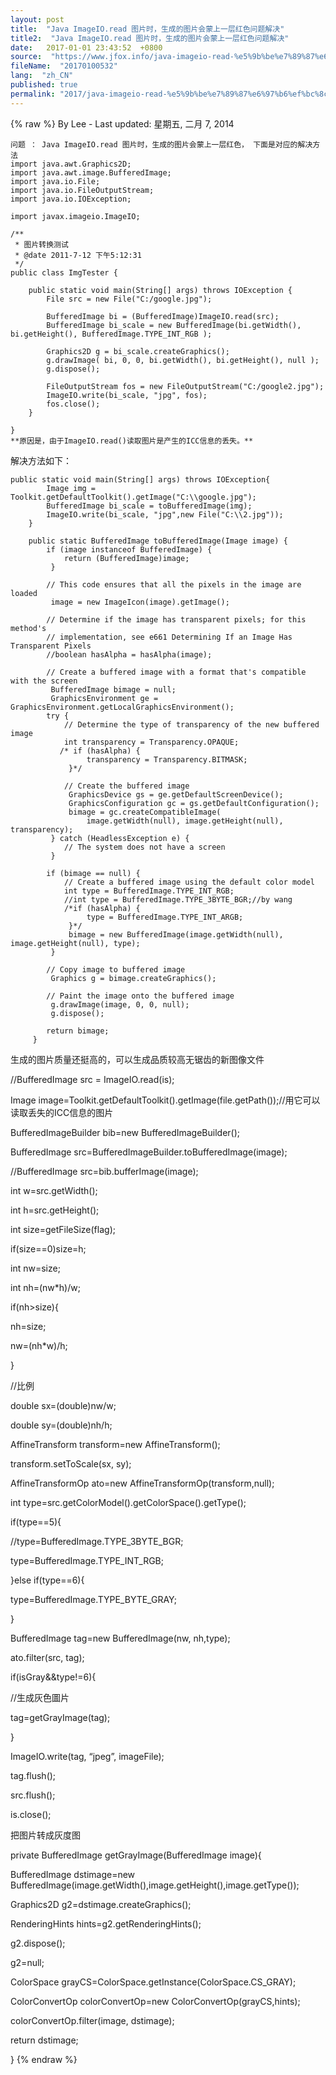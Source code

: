 ```yaml
---
layout: post
title:  "Java ImageIO.read 图片时，生成的图片会蒙上一层红色问题解决"
title2:  "Java ImageIO.read 图片时，生成的图片会蒙上一层红色问题解决"
date:   2017-01-01 23:43:52  +0800
source:  "https://www.jfox.info/java-imageio-read-%e5%9b%be%e7%89%87%e6%97%b6%ef%bc%8c%e7%94%9f%e6%88%90%e7%9a%84%e5%9b%be%e7%89%87%e4%bc%9a%e8%92%99%e4%b8%8a%e4%b8%80%e5%b1%82%e7%ba%a2%e8%89%b2%e9%97%ae%e9%a2%98%e8%a7%a3%e5%86%b3.html"
fileName:  "20170100532"
lang:  "zh_CN"
published: true
permalink: "2017/java-imageio-read-%e5%9b%be%e7%89%87%e6%97%b6%ef%bc%8c%e7%94%9f%e6%88%90%e7%9a%84%e5%9b%be%e7%89%87%e4%bc%9a%e8%92%99%e4%b8%8a%e4%b8%80%e5%b1%82%e7%ba%a2%e8%89%b2%e9%97%ae%e9%a2%98%e8%a7%a3%e5%86%b3.html"
---
```

{% raw %}
By Lee - Last updated: 星期五, 二月 7, 2014

    问题 ： Java ImageIO.read 图片时，生成的图片会蒙上一层红色， 下面是对应的解决方法
    import java.awt.Graphics2D;
    import java.awt.image.BufferedImage;
    import java.io.File;
    import java.io.FileOutputStream;
    import java.io.IOException;
    
    import javax.imageio.ImageIO;
    
    /**
     * 图片转换测试
     * @date 2011-7-12 下午5:12:31
     */
    public class ImgTester {
    
    	public static void main(String[] args) throws IOException {
    		File src = new File("C:/google.jpg");
    
    		BufferedImage bi = (BufferedImage)ImageIO.read(src);
    		BufferedImage bi_scale = new BufferedImage(bi.getWidth(), bi.getHeight(), BufferedImage.TYPE_INT_RGB );
    		
    		Graphics2D g = bi_scale.createGraphics();
    		g.drawImage( bi, 0, 0, bi.getWidth(), bi.getHeight(), null );
    		g.dispose();
    		
    		FileOutputStream fos = new FileOutputStream("C:/google2.jpg");
    		ImageIO.write(bi_scale, "jpg", fos);
    		fos.close();
    	}
    
    }
    **原因是，由于ImageIO.read()读取图片是产生的ICC信息的丢失。**

解决方法如下：

    public static void main(String[] args) throws IOException{
    		Image img = Toolkit.getDefaultToolkit().getImage("C:\\google.jpg");
     		BufferedImage bi_scale = toBufferedImage(img);
    		ImageIO.write(bi_scale, "jpg",new File("C:\\2.jpg"));
    	}
    	
    	public static BufferedImage toBufferedImage(Image image) {
            if (image instanceof BufferedImage) {
                return (BufferedImage)image;
             }
        
            // This code ensures that all the pixels in the image are loaded
             image = new ImageIcon(image).getImage();
        
            // Determine if the image has transparent pixels; for this method's
            // implementation, see e661 Determining If an Image Has Transparent Pixels
            //boolean hasAlpha = hasAlpha(image);
        
            // Create a buffered image with a format that's compatible with the screen
             BufferedImage bimage = null;
             GraphicsEnvironment ge = GraphicsEnvironment.getLocalGraphicsEnvironment();
            try {
                // Determine the type of transparency of the new buffered image
                int transparency = Transparency.OPAQUE;
               /* if (hasAlpha) {
                     transparency = Transparency.BITMASK;
                 }*/
        
                // Create the buffered image
                 GraphicsDevice gs = ge.getDefaultScreenDevice();
                 GraphicsConfiguration gc = gs.getDefaultConfiguration();
                 bimage = gc.createCompatibleImage(
                     image.getWidth(null), image.getHeight(null), transparency);
             } catch (HeadlessException e) {
                // The system does not have a screen
             }
        
            if (bimage == null) {
                // Create a buffered image using the default color model
                int type = BufferedImage.TYPE_INT_RGB;
                //int type = BufferedImage.TYPE_3BYTE_BGR;//by wang
                /*if (hasAlpha) {
                     type = BufferedImage.TYPE_INT_ARGB;
                 }*/
                 bimage = new BufferedImage(image.getWidth(null), image.getHeight(null), type);
             }
        
            // Copy image to buffered image
             Graphics g = bimage.createGraphics();
        
            // Paint the image onto the buffered image
             g.drawImage(image, 0, 0, null);
             g.dispose();
        
            return bimage;
         }

生成的图片质量还挺高的，可以生成品质较高无锯齿的新图像文件

//BufferedImage src = ImageIO.read(is);

Image image=Toolkit.getDefaultToolkit().getImage(file.getPath());//用它可以读取丢失的ICC信息的图片

BufferedImageBuilder bib=new BufferedImageBuilder();

BufferedImage src=BufferedImageBuilder.toBufferedImage(image);

//BufferedImage src=bib.bufferImage(image);

int w=src.getWidth();

int h=src.getHeight();

int size=getFileSize(flag);

if(size==0)size=h;

int nw=size;

int nh=(nw*h)/w;

if(nh>size){

nh=size;

nw=(nh*w)/h;

}

//比例

double sx=(double)nw/w;

double sy=(double)nh/h;

AffineTransform transform=new AffineTransform();

transform.setToScale(sx, sy);

AffineTransformOp ato=new AffineTransformOp(transform,null);

int type=src.getColorModel().getColorSpace().getType();

if(type==5){

//type=BufferedImage.TYPE_3BYTE_BGR;

type=BufferedImage.TYPE_INT_RGB;

}else if(type==6){

type=BufferedImage.TYPE_BYTE_GRAY;

}

BufferedImage tag=new BufferedImage(nw, nh,type);

ato.filter(src, tag);

if(isGray&&type!=6){

//生成灰色圖片

tag=getGrayImage(tag);

}

ImageIO.write(tag, “jpeg”, imageFile);

tag.flush();

src.flush();

is.close();

把图片转成灰度图

private BufferedImage getGrayImage(BufferedImage image){

BufferedImage dstimage=new BufferedImage(image.getWidth(),image.getHeight(),image.getType());

Graphics2D g2=dstimage.createGraphics();

RenderingHints hints=g2.getRenderingHints();

g2.dispose();

g2=null;

ColorSpace grayCS=ColorSpace.getInstance(ColorSpace.CS_GRAY);

ColorConvertOp colorConvertOp=new ColorConvertOp(grayCS,hints);

colorConvertOp.filter(image, dstimage);

return dstimage;

}
{% endraw %}

